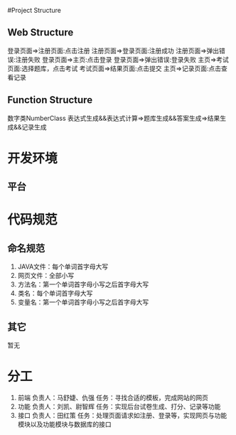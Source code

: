 #Project Structure

## Web Structure
登录页面=>注册页面:点击注册
注册页面=>登录页面:注册成功
注册页面=>弹出错误:注册失败
登录页面=>主页:点击登录
登录页面=>弹出错误:登录失败
主页=>考试页面:选择题库，点击考试
考试页面=>结果页面:点击提交
主页=>记录页面:点击查看记录

## Function Structure
数字类NumberClass
表达式生成&&表达式计算=>题库生成&&答案生成=>结果生成&&记录生成

# 开发环境
## 平台

# 代码规范

## 命名规范
1. JAVA文件：每个单词首字母大写
2. 网页文件：全部小写
3. 方法名：第一个单词首字母小写之后首字母大写
4. 类名：每个单词首字母大写
5. 变量名：第一个单词首字母小写之后首字母大写

## 其它
暂无

# 分工
1. 前端
负责人：马舒婕、仇强
任务：寻找合适的模板，完成网站的网页
2. 功能
负责人：刘凯、尉智辉
任务：实现后台试卷生成、打分、记录等功能
3. 接口
负责人：田红策
任务：处理页面请求如注册、登录等，实现网页与功能模块以及功能模块与数据库的接口
